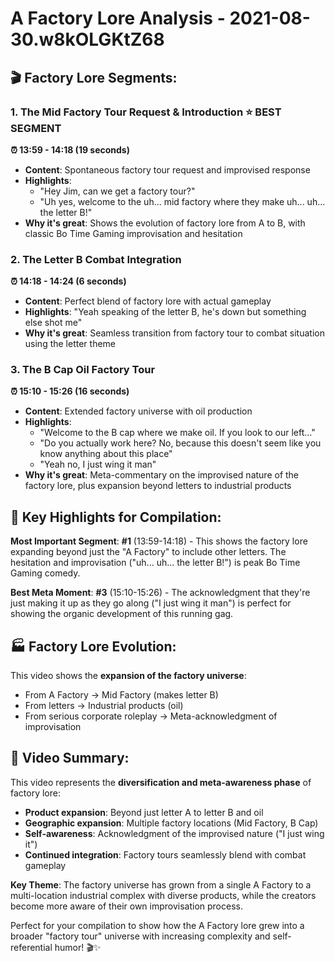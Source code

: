 # A Factory Lore Analysis - 2021-08-30.w8kOLGKtZ68

## 🎬 **Factory Lore Segments:**

### **1. The Mid Factory Tour Request & Introduction** ⭐ **BEST SEGMENT**

**⏰ 13:59 - 14:18 (19 seconds)**

- **Content**: Spontaneous factory tour request and improvised response
- **Highlights**:
  - "Hey Jim, can we get a factory tour?"
  - "Uh yes, welcome to the uh... mid factory where they make uh... uh... the letter B!"
- **Why it's great**: Shows the evolution of factory lore from A to B, with classic Bo Time Gaming improvisation and hesitation

### **2. The Letter B Combat Integration**

**⏰ 14:18 - 14:24 (6 seconds)**

- **Content**: Perfect blend of factory lore with actual gameplay
- **Highlights**: "Yeah speaking of the letter B, he's down but something else shot me"
- **Why it's great**: Seamless transition from factory tour to combat situation using the letter theme

### **3. The B Cap Oil Factory Tour**

**⏰ 15:10 - 15:26 (16 seconds)**

- **Content**: Extended factory universe with oil production
- **Highlights**:
  - "Welcome to the B cap where we make oil. If you look to our left..."
  - "Do you actually work here? No, because this doesn't seem like you know anything about this place"
  - "Yeah no, I just wing it man"
- **Why it's great**: Meta-commentary on the improvised nature of the factory lore, plus expansion beyond letters to industrial products

## 🎯 **Key Highlights for Compilation:**

**Most Important Segment**: **#1** (13:59-14:18) - This shows the factory lore expanding beyond just the "A Factory" to include other letters. The hesitation and improvisation ("uh... uh... the letter B!") is peak Bo Time Gaming comedy.

**Best Meta Moment**: **#3** (15:10-15:26) - The acknowledgment that they're just making it up as they go along ("I just wing it man") is perfect for showing the organic development of this running gag.

## 🏭 **Factory Lore Evolution:**

This video shows the **expansion of the factory universe**:

- From A Factory → Mid Factory (makes letter B)
- From letters → Industrial products (oil)
- From serious corporate roleplay → Meta-acknowledgment of improvisation

## 📝 **Video Summary:**

This video represents the **diversification and meta-awareness phase** of factory lore:

- **Product expansion**: Beyond just letter A to letter B and oil
- **Geographic expansion**: Multiple factory locations (Mid Factory, B Cap)
- **Self-awareness**: Acknowledgment of the improvised nature ("I just wing it")
- **Continued integration**: Factory tours seamlessly blend with combat gameplay

**Key Theme**: The factory universe has grown from a single A Factory to a multi-location industrial complex with diverse products, while the creators become more aware of their own improvisation process.

Perfect for your compilation to show how the A Factory lore grew into a broader "factory tour" universe with increasing complexity and self-referential humor! 🎬✨
